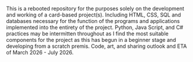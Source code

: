 This is a rebooted repository for the purposes solely on the development and working of a card-based project(s).
Including HTML, CSS, SQL and databases necessary for the function of the programs and applications implemented into the entirety of the project.
Python, Java Script, and C# practices may be intermitten throughout as I find the most suitable components for the project as this has begun in a beginner stage and developing from a scratch premis.
Code, art, and sharing outlook and ETA of March 2026 - July 2026.
